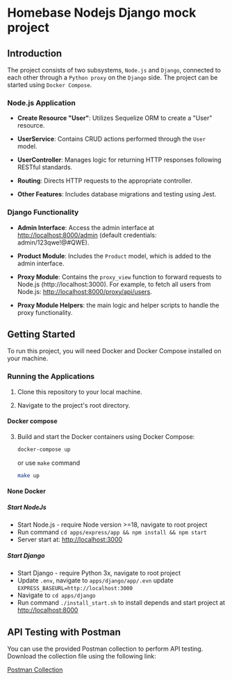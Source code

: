 # Homebase Nodejs Django mock project

## Introduction

The project consists of two subsystems, `Node.js` and `Django`, connected to each other through a `Python proxy` on the `Django` side. The project can be started using `Docker Compose`.

### Node.js Application

- **Create Resource "User"**: Utilizes Sequelize ORM to create a "User" resource.
  
- **UserService**: Contains CRUD actions performed through the `User` model.
  
- **UserController**: Manages logic for returning HTTP responses following RESTful standards.
  
- **Routing**: Directs HTTP requests to the appropriate controller.
  
- **Other Features**: Includes database migrations and testing using Jest.

### Django Functionality

- **Admin Interface**: Access the admin interface at [http://localhost:8000/admin](http://localhost:8000/admin) (default credentials: admin/123qwe!@#QWE).
  
- **Product Module**: Includes the `Product` model, which is added to the admin interface.
  
- **Proxy Module**: Contains the `proxy_view` function to forward requests to Node.js (http://localhost:3000). For example, to fetch all users from Node.js: [http://localhost:8000/proxy/api/users](http://localhost:8000/proxy/api/users).
  
- **Proxy Module Helpers**: the main logic and helper scripts to handle the proxy functionality.

## Getting Started

To run this project, you will need Docker and Docker Compose installed on your machine.

### Running the Applications
1. Clone this repository to your local machine.

2. Navigate to the project's root directory.

#### Docker compose
3. Build and start the Docker containers using Docker Compose:

   ```bash
   docker-compose up
   ```
   or use `make` command
   ```bash
   make up
   ```
#### None Docker
##### Start NodeJs
- Start Node.js - require Node version >=18, navigate to root project
- Run command `cd apps/express/app && npm install && npm start`
- Server start at: [http://localhost:3000](http://localhost:3000)
##### Start Django
- Start Django - require Python 3x, navigate to root project
- Update `.env`, navigate to `apps/django/app/.evn` update `EXPRESS_BASEURL=http://localhost:3000`
- Navigate to `cd apps/django`
- Run command `./install_start.sh` to install depends and start project at [http://localhost:8000](http://localhost:8000/admin)

## API Testing with Postman

You can use the provided Postman collection to perform API testing. Download the collection file using the following link:

[Postman Collection](./api.postman_collection.json)